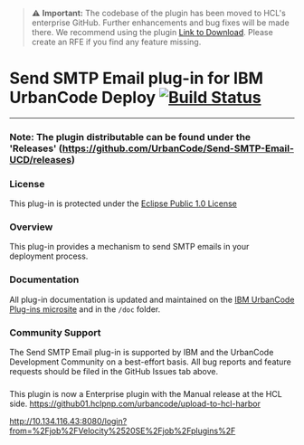 > ⚠️ **Important:** The codebase of the plugin has been moved to HCL's enterprise GitHub. Further enhancements and bug fixes will be made there. We recommend using the plugin [Link to Download](https://urbancode.github.io/IBM-UCx-PLUGIN-DOCS/UCD/send-smtp-email/). Please create an RFE if you find any feature missing.

# Send SMTP Email plug-in for IBM UrbanCode Deploy [![Build Status](https://travis-ci.org/IBM-UrbanCode/Send-SMTP-Email-UCD.svg?branch=master)](https://travis-ci.org/IBM-UrbanCode/Send-SMTP-Email-UCD)
---

### Note: The plugin distributable can be found under the 'Releases' (https://github.com/UrbanCode/Send-SMTP-Email-UCD/releases)

### License
This plug-in is protected under the [Eclipse Public 1.0 License](http://www.eclipse.org/legal/epl-v10.html)

### Overview
This plug-in provides a mechanism to send SMTP emails in your deployment process.

### Documentation
All plug-in documentation is updated and maintained on the [IBM UrbanCode Plug-ins microsite](https://developer.ibm.com/urbancode/plugins) and in the `/doc` folder.

### Community Support
The Send SMTP Email plug-in is supported by IBM and the UrbanCode Development Community on a best-effort basis. All bug reports and feature requests should be filed in the GitHub Issues tab above.


###
This plugin is now a Enterprise plugin with the Manual release at the HCL side.
https://github01.hclpnp.com/urbancode/upload-to-hcl-harbor


http://10.134.116.43:8080/login?from=%2Fjob%2FVelocity%2520SE%2Fjob%2Fplugins%2F



